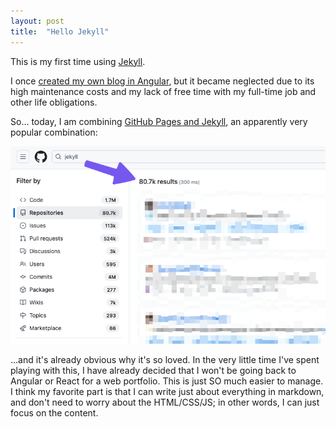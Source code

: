 ```yaml
---
layout: post
title:  "Hello Jekyll"
---
```


This is my first time using [Jekyll](https://jekyllrb.com/). 

I once [created my own blog in Angular](https://github.com/MitchTalmadge/Old-Portfolio), but it became neglected due to its high maintenance costs and my lack of free time with my full-time job and other life obligations. 

So... today, I am combining [GitHub Pages and Jekyll](https://docs.github.com/en/pages/setting-up-a-github-pages-site-with-jekyll/about-github-pages-and-jekyll), an apparently very popular combination:

![Search results on GitHub.com for "jekyll" returning 80 thousand results](/assets/images/2025-03-20-hello-jekyll-1742703122616.png)

...and it's already obvious why it's so loved. In the very little time I've spent playing with this, I have already decided that I won't be going back to Angular or React for a web portfolio. This is just SO much easier to manage. I think my favorite part is that I can write just about everything in markdown, and don't need to worry about the HTML/CSS/JS; in other words, I can just focus on the content.